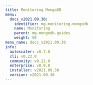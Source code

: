 ```yaml
---
title: Monitoring MongoDB
menu:
  docs_v2021.09.30:
    identifier: mg-monitoring-mongodb
    name: Monitoring
    parent: mg-mongodb-guides
    weight: 50
menu_name: docs_v2021.09.30
info:
  autoscaler: v0.7.0
  cli: v0.22.0
  community: v0.22.0
  enterprise: v0.9.0
  installer: v2021.09.30
  version: v2021.09.30
---
```


